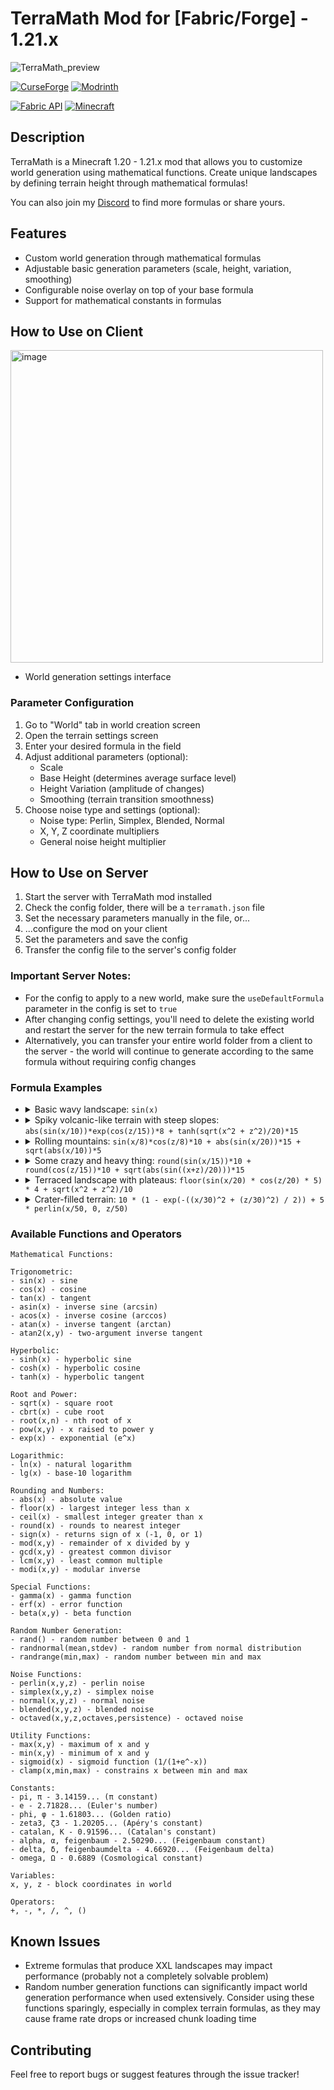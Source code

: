 # TerraMath Mod for [Fabric/Forge] - 1.21.x

![TerraMath_preview](https://github.com/user-attachments/assets/cfb099e5-1aa8-4940-9129-b8d0654072d0)


[![CurseForge](https://img.shields.io/curseforge/dt/1149108?style=for-the-badge&logo=curseforge&label=Curseforge&labelColor=black&color=red)](https://www.curseforge.com/minecraft/mc-mods/terra-math)
[![Modrinth](https://img.shields.io/modrinth/dt/terra-math?style=for-the-badge&logo=modrinth&label=Modrinth&labelColor=black&color=green)](https://modrinth.com/mod/terra-math)

[![Fabric API](https://img.shields.io/badge/Fabric%20API-REQUIRED%20for%20Fabric-1?style=for-the-badge&labelColor=black&color=gold)](https://www.curseforge.com/minecraft/mc-mods/fabric-api)
[![Minecraft](https://img.shields.io/badge/Minecraft-1.21-blue?style=for-the-badge&labelColor=black)](https://www.minecraft.net)

## Description

TerraMath is a Minecraft 1.20 - 1.21.x mod that allows you to customize world generation using mathematical functions. Create unique landscapes by defining terrain height through mathematical formulas!

You can also join my [Discord](https://discord.gg/JgKTZEtNkg) to find more formulas or share yours.

## Features

- Custom world generation through mathematical formulas
- Adjustable basic generation parameters (scale, height, variation, smoothing)
- Configurable noise overlay on top of your base formula
- Support for mathematical constants in formulas

## How to Use on Client

<img width="500" alt="image" src="https://github.com/user-attachments/assets/4b1aabc7-46a3-43c6-8bb1-b7da88c68553"/>

- World generation settings interface

### Parameter Configuration

1. Go to "World" tab in world creation screen
2. Open the terrain settings screen
3. Enter your desired formula in the field
4. Adjust additional parameters (optional):
   - Scale
   - Base Height (determines average surface level)
   - Height Variation (amplitude of changes)
   - Smoothing (terrain transition smoothness)
5. Choose noise type and settings (optional):
   - Noise type: Perlin, Simplex, Blended, Normal
   - X, Y, Z coordinate multipliers
   - General noise height multiplier

## How to Use on Server

1. Start the server with TerraMath mod installed
2. Check the config folder, there will be a `terramath.json` file
3. Set the necessary parameters manually in the file, or...
4. ...configure the mod on your client
5. Set the parameters and save the config
6. Transfer the config file to the server's config folder

### Important Server Notes:

- For the config to apply to a new world, make sure the `useDefaultFormula` parameter in the config is set to `true`
- After changing config settings, you'll need to delete the existing world and restart the server for the new terrain formula to take effect
- Alternatively, you can transfer your entire world folder from a client to the server - the world will continue to generate according to the same formula without requiring config changes

### Formula Examples

- <details><summary>Basic wavy landscape: <code>sin(x)</code></summary><img width="594" alt="image" src="https://github.com/user-attachments/assets/9dc1c9c6-0b11-41d7-85cd-313291554d7d"></details>

- <details><summary>Spiky volcanic-like terrain with steep slopes: <code>abs(sin(x/10))*exp(cos(z/15))*8 + tanh(sqrt(x^2 + z^2)/20)*15</code></summary><img width="594" alt="image" src="https://github.com/user-attachments/assets/901f9f26-dc73-440f-903f-a728635db75e"></details>

- <details><summary>Rolling mountains: <code>sin(x/8)*cos(z/8)*10 + abs(sin(x/20))*15 + sqrt(abs(x/10))*5</code></summary><img width="594" alt="image" src="https://github.com/user-attachments/assets/8cc633e7-ae47-4df0-802c-5c8ee0d60a84"></details>

- <details><summary>Some crazy and heavy thing: <code>round(sin(x/15))*10 + round(cos(z/15))*10 + sqrt(abs(sin((x+z)/20)))*15</code></summary><img width="594" alt="image" src="https://github.com/user-attachments/assets/e29e4b4d-3f7b-46a0-ae7e-b31ed41fff85"></details>

- <details><summary>Terraced landscape with plateaus: <code>floor(sin(x/20) * cos(z/20) * 5) * 4 + sqrt(x^2 + z^2)/10</code></summary></details>

- <details><summary>Crater-filled terrain: <code>10 * (1 - exp(-((x/30)^2 + (z/30)^2) / 2)) + 5 * perlin(x/50, 0, z/50)</code></summary></details>

### Available Functions and Operators

```
Mathematical Functions:

Trigonometric:
- sin(x) - sine
- cos(x) - cosine
- tan(x) - tangent
- asin(x) - inverse sine (arcsin)
- acos(x) - inverse cosine (arccos)
- atan(x) - inverse tangent (arctan)
- atan2(x,y) - two-argument inverse tangent

Hyperbolic:
- sinh(x) - hyperbolic sine
- cosh(x) - hyperbolic cosine
- tanh(x) - hyperbolic tangent

Root and Power:
- sqrt(x) - square root
- cbrt(x) - cube root
- root(x,n) - nth root of x
- pow(x,y) - x raised to power y
- exp(x) - exponential (e^x)

Logarithmic:
- ln(x) - natural logarithm
- lg(x) - base-10 logarithm

Rounding and Numbers:
- abs(x) - absolute value
- floor(x) - largest integer less than x
- ceil(x) - smallest integer greater than x
- round(x) - rounds to nearest integer
- sign(x) - returns sign of x (-1, 0, or 1)
- mod(x,y) - remainder of x divided by y
- gcd(x,y) - greatest common divisor
- lcm(x,y) - least common multiple
- modi(x,y) - modular inverse

Special Functions:
- gamma(x) - gamma function
- erf(x) - error function
- beta(x,y) - beta function

Random Number Generation:
- rand() - random number between 0 and 1
- randnormal(mean,stdev) - random number from normal distribution
- randrange(min,max) - random number between min and max

Noise Functions:
- perlin(x,y,z) - perlin noise
- simplex(x,y,z) - simplex noise
- normal(x,y,z) - normal noise
- blended(x,y,z) - blended noise
- octaved(x,y,z,octaves,persistence) - octaved noise

Utility Functions:
- max(x,y) - maximum of x and y
- min(x,y) - minimum of x and y
- sigmoid(x) - sigmoid function (1/(1+e^-x))
- clamp(x,min,max) - constrains x between min and max

Constants:
- pi, π - 3.14159... (π constant)
- e - 2.71828... (Euler's number)
- phi, φ - 1.61803... (Golden ratio)
- zeta3, ζ3 - 1.20205... (Apéry's constant)
- catalan, K - 0.91596... (Catalan's constant)
- alpha, α, feigenbaum - 2.50290... (Feigenbaum constant)
- delta, δ, feigenbaumdelta - 4.66920... (Feigenbaum delta)
- omega, Ω - 0.6889 (Cosmological constant)

Variables:
x, y, z - block coordinates in world

Operators:
+, -, *, /, ^, ()
```

## Known Issues

- Extreme formulas that produce XXL landscapes may impact performance (probably not a completely solvable problem)
- Random number generation functions can significantly impact world generation performance when used extensively. Consider using these functions sparingly, especially in complex terrain formulas, as they may cause frame rate drops or increased chunk loading time

## Contributing

Feel free to report bugs or suggest features through the issue tracker!
